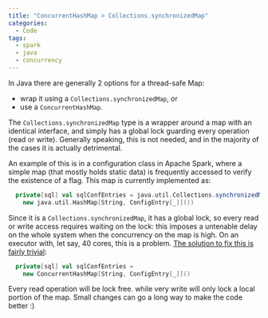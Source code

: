 ```yaml
---
title: "ConcurrentHashMap > Collections.synchronizedMap"
categories:
  - Code
tags:
  - spark
  - java
  - concurrency
---
```


In Java there are generally 2 options for a thread-safe Map:

* wrap it using a `Collections.synchronizedMap`, or
* use a `ConcurrentHashMap`.

The `Collections.synchronizedMap` type is a wrapper around a map with an identical interface, and simply has a global lock guarding every operation (read or write).
Generally speaking, this is not needed, and in the majority of the cases it is actually detrimental.

An example of this is in a configuration class in Apache Spark, where a simple map (that mostly holds static data) is frequently accessed to verify the existence of a flag.
This map is currently implemented as:

```scala
  private[sql] val sqlConfEntries = java.util.Collections.synchronizedMap(
    new java.util.HashMap[String, ConfigEntry[_]]())
```

Since it is a `Collections.synchronizedMap`, it has a global lock, so every read or write access requires waiting on the lock: this imposes a untenable delay on the whole system when the concurrency on the map is high.
On an executor with, let say, 40 cores, this is a problem.
[The solution to fix this is fairly trivial](https://issues.apache.org/jira/browse/SPARK-34573):

```scala
  private[sql] val sqlConfEntries =
    new ConcurrentHashMap[String, ConfigEntry[_]]()
```

Every read operation will be lock free. while very write will only lock a local portion of the map.
Small changes can go a long way to make the code better :)
